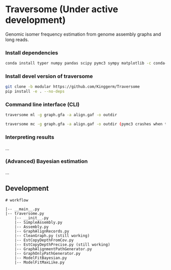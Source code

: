 

# Traversome (Under active development)
Genomic isomer frequency estimation from genome assembly graphs and long reads.


### Install dependencies
```bash
conda install typer numpy pandas scipy pymc3 sympy matplotlib -c conda-forge
```

### Install devel version of traversome
```bash
git clone -b modular https://github.com/Kinggerm/Traversome
pip install -e . --no-deps
```

### Command line interface (CLI)

```bash
traversome ml -g graph.gfa -a align.gaf -o outdir

traversome mc -g graph.gfa -a align.gaf -o outdir (pymc3 crashes when the graph becomes complicated)
```

### Interpreting results
...


### (Advanced) Bayesian estimation
...


## Development

```
# workflow

|-- __main__.py
|-- traversome.py
    |-- __init__.py
    |-- SimpleAssembly.py
    |-- Assembly.py
    |-- GraphAlignRecords.py
    |-- CleanGraph.py (still working)
    |-- EstCopyDepthFromCov.py
    |-- EstCopyDepthPrecise.py (still working)
    |-- GraphAlignmentPathGenerator.py
    |-- GraphOnlyPathGenerator.py
    |-- ModelFitBayesian.py
    |-- ModelFitMaxLike.py
